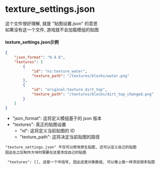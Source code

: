 texture_settings.json
=======

这个文件很好理解, 就是 "贴图设置.json" 的意思  
如果没有这一个文件, 游戏就不会加载模组的贴图  

#### texture_settings.json示例
```json
{
    "json_format": "0.4.6", 
    "textures": [
        {
            "id": "ns:texture_water",
            "texture_path": "/textures/blocks/water.png"
        },
        {
            "id": "original:texture_dirt_top",
            "texture_path": "/textures/blocks/dirt_top_changed.png"
        }
    ]
}
```

- "json_format": 这将定义模组基于的 json 版本
- "textures": 真正的贴图设置
  - "id": 这将定义当前贴图的 ID
  - "texture_path": 这将决定当前贴图的路径

```
"texture_settings.json" 不仅可以修改原生贴图, 还可以定义自己的贴图
因此在之后制作方块时需要在这里添加自己的贴图

 "textures": [], 这是一个中括号, 因此这是对象数组, 可以像上面一样添加很多贴图
```
